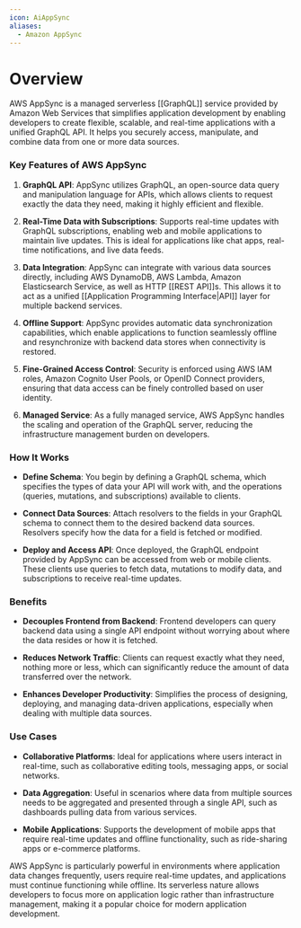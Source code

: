 ```yaml
---
icon: AiAppSync
aliases:
  - Amazon AppSync
---
```

# Overview

AWS AppSync is a managed serverless [[GraphQL]] service provided by Amazon Web Services that simplifies application development by enabling developers to create flexible, scalable, and real-time applications with a unified GraphQL API. It helps you securely access, manipulate, and combine data from one or more data sources.

### Key Features of AWS AppSync

1. **GraphQL API**: AppSync utilizes GraphQL, an open-source data query and manipulation language for APIs, which allows clients to request exactly the data they need, making it highly efficient and flexible.
    
2. **Real-Time Data with Subscriptions**: Supports real-time updates with GraphQL subscriptions, enabling web and mobile applications to maintain live updates. This is ideal for applications like chat apps, real-time notifications, and live data feeds.
    
3. **Data Integration**: AppSync can integrate with various data sources directly, including AWS DynamoDB, AWS Lambda, Amazon Elasticsearch Service, as well as HTTP [[REST API]]s. This allows it to act as a unified [[Application Programming Interface|API]] layer for multiple backend services.
    
4. **Offline Support**: AppSync provides automatic data synchronization capabilities, which enable applications to function seamlessly offline and resynchronize with backend data stores when connectivity is restored.
    
5. **Fine-Grained Access Control**: Security is enforced using AWS IAM roles, Amazon Cognito User Pools, or OpenID Connect providers, ensuring that data access can be finely controlled based on user identity.
    
6. **Managed Service**: As a fully managed service, AWS AppSync handles the scaling and operation of the GraphQL server, reducing the infrastructure management burden on developers.
    

### How It Works

- **Define Schema**: You begin by defining a GraphQL schema, which specifies the types of data your API will work with, and the operations (queries, mutations, and subscriptions) available to clients.
    
- **Connect Data Sources**: Attach resolvers to the fields in your GraphQL schema to connect them to the desired backend data sources. Resolvers specify how the data for a field is fetched or modified.
    
- **Deploy and Access API**: Once deployed, the GraphQL endpoint provided by AppSync can be accessed from web or mobile clients. These clients use queries to fetch data, mutations to modify data, and subscriptions to receive real-time updates.
    

### Benefits

- **Decouples Frontend from Backend**: Frontend developers can query backend data using a single API endpoint without worrying about where the data resides or how it is fetched.
    
- **Reduces Network Traffic**: Clients can request exactly what they need, nothing more or less, which can significantly reduce the amount of data transferred over the network.
    
- **Enhances Developer Productivity**: Simplifies the process of designing, deploying, and managing data-driven applications, especially when dealing with multiple data sources.
    

### Use Cases

- **Collaborative Platforms**: Ideal for applications where users interact in real-time, such as collaborative editing tools, messaging apps, or social networks.
    
- **Data Aggregation**: Useful in scenarios where data from multiple sources needs to be aggregated and presented through a single API, such as dashboards pulling data from various services.
    
- **Mobile Applications**: Supports the development of mobile apps that require real-time updates and offline functionality, such as ride-sharing apps or e-commerce platforms.
    

AWS AppSync is particularly powerful in environments where application data changes frequently, users require real-time updates, and applications must continue functioning while offline. Its serverless nature allows developers to focus more on application logic rather than infrastructure management, making it a popular choice for modern application development.